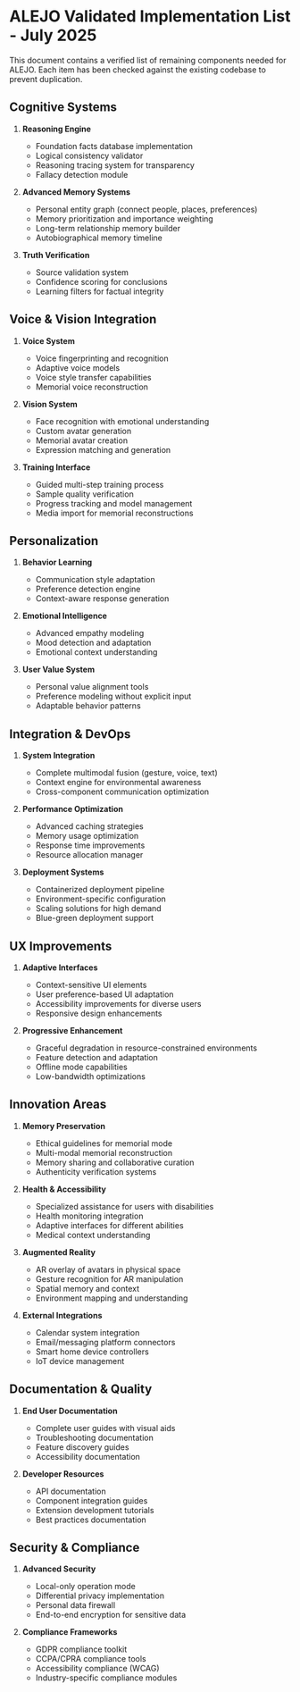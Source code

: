 # ALEJO Validated Implementation List - July 2025

This document contains a verified list of remaining components needed for ALEJO. Each item has been checked against the existing codebase to prevent duplication.

## Cognitive Systems

1. **Reasoning Engine**
   - Foundation facts database implementation
   - Logical consistency validator
   - Reasoning tracing system for transparency
   - Fallacy detection module

2. **Advanced Memory Systems**
   - Personal entity graph (connect people, places, preferences)
   - Memory prioritization and importance weighting
   - Long-term relationship memory builder
   - Autobiographical memory timeline

3. **Truth Verification**
   - Source validation system
   - Confidence scoring for conclusions
   - Learning filters for factual integrity

## Voice & Vision Integration

1. **Voice System**
   - Voice fingerprinting and recognition
   - Adaptive voice models
   - Voice style transfer capabilities
   - Memorial voice reconstruction

2. **Vision System**
   - Face recognition with emotional understanding
   - Custom avatar generation
   - Memorial avatar creation
   - Expression matching and generation

3. **Training Interface**
   - Guided multi-step training process
   - Sample quality verification
   - Progress tracking and model management
   - Media import for memorial reconstructions

## Personalization

1. **Behavior Learning**
   - Communication style adaptation
   - Preference detection engine
   - Context-aware response generation

2. **Emotional Intelligence**
   - Advanced empathy modeling
   - Mood detection and adaptation
   - Emotional context understanding

3. **User Value System**
   - Personal value alignment tools
   - Preference modeling without explicit input
   - Adaptable behavior patterns

## Integration & DevOps

1. **System Integration**
    - Complete multimodal fusion (gesture, voice, text)
    - Context engine for environmental awareness
    - Cross-component communication optimization

2. **Performance Optimization**
    - Advanced caching strategies
    - Memory usage optimization
    - Response time improvements
    - Resource allocation manager

3. **Deployment Systems**
    - Containerized deployment pipeline
    - Environment-specific configuration
    - Scaling solutions for high demand
    - Blue-green deployment support

## UX Improvements

1. **Adaptive Interfaces**
    - Context-sensitive UI elements
    - User preference-based UI adaptation
    - Accessibility improvements for diverse users
    - Responsive design enhancements

2. **Progressive Enhancement**
    - Graceful degradation in resource-constrained environments
    - Feature detection and adaptation
    - Offline mode capabilities
    - Low-bandwidth optimizations

## Innovation Areas

1. **Memory Preservation**
    - Ethical guidelines for memorial mode
    - Multi-modal memorial reconstruction
    - Memory sharing and collaborative curation
    - Authenticity verification systems

2. **Health & Accessibility**
    - Specialized assistance for users with disabilities
    - Health monitoring integration
    - Adaptive interfaces for different abilities
    - Medical context understanding

3. **Augmented Reality**
    - AR overlay of avatars in physical space
    - Gesture recognition for AR manipulation
    - Spatial memory and context
    - Environment mapping and understanding

4. **External Integrations**
    - Calendar system integration
    - Email/messaging platform connectors
    - Smart home device controllers
    - IoT device management

## Documentation & Quality

1. **End User Documentation**
    - Complete user guides with visual aids
    - Troubleshooting documentation
    - Feature discovery guides
    - Accessibility documentation

2. **Developer Resources**
    - API documentation
    - Component integration guides
    - Extension development tutorials
    - Best practices documentation

## Security & Compliance

1. **Advanced Security**
    - Local-only operation mode
    - Differential privacy implementation
    - Personal data firewall
    - End-to-end encryption for sensitive data

2. **Compliance Frameworks**
    - GDPR compliance toolkit
    - CCPA/CPRA compliance tools
    - Accessibility compliance (WCAG)
    - Industry-specific compliance modules
